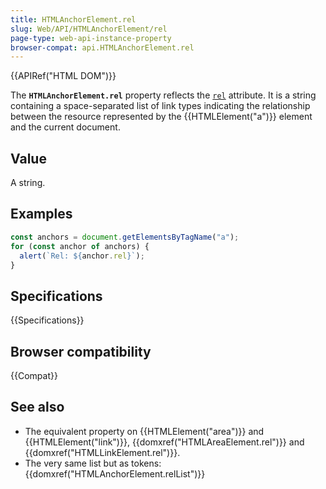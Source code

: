 ```yaml
---
title: HTMLAnchorElement.rel
slug: Web/API/HTMLAnchorElement/rel
page-type: web-api-instance-property
browser-compat: api.HTMLAnchorElement.rel
---
```


{{APIRef("HTML DOM")}}

The **`HTMLAnchorElement.rel`** property reflects the [`rel`](/en-US/docs/Web/HTML/Attributes/rel) attribute. It is a string containing a space-separated list of link types indicating the relationship between the resource represented by the {{HTMLElement("a")}} element and the current document.

## Value

A string.

## Examples

```js
const anchors = document.getElementsByTagName("a");
for (const anchor of anchors) {
  alert(`Rel: ${anchor.rel}`);
}
```

## Specifications

{{Specifications}}

## Browser compatibility

{{Compat}}

## See also

- The equivalent property on {{HTMLElement("area")}} and {{HTMLElement("link")}},
  {{domxref("HTMLAreaElement.rel")}} and {{domxref("HTMLLinkElement.rel")}}.
- The very same list but as tokens: {{domxref("HTMLAnchorElement.relList")}}
